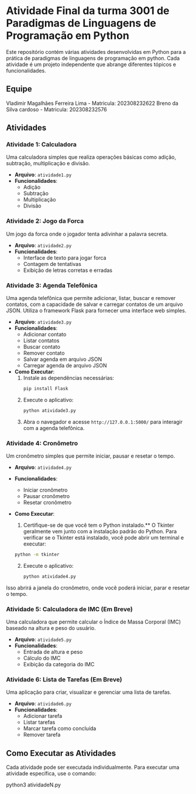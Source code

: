 # Atividade Final da turma 3001 de Paradigmas de Linguagens de Programação em Python

Este repositório contém várias atividades desenvolvidas em Python para a prática de paradigmas de linguagens de programação em python. Cada atividade é um projeto independente que abrange diferentes tópicos e funcionalidades.

## Equipe

Vladimir Magalhães Ferreira Lima - Matricula: 202308232622
Breno da Silva cardoso - Matricula: 202308232576

## Atividades

### Atividade 1: Calculadora

Uma calculadora simples que realiza operações básicas como adição, subtração, multiplicação e divisão.

- **Arquivo**: `atividade1.py`
- **Funcionalidades**:
  - Adição
  - Subtração
  - Multiplicação
  - Divisão

### Atividade 2: Jogo da Forca

Um jogo da forca onde o jogador tenta adivinhar a palavra secreta.

- **Arquivo**: `atividade2.py`
- **Funcionalidades**:
  - Interface de texto para jogar forca
  - Contagem de tentativas
  - Exibição de letras corretas e erradas

### Atividade 3: Agenda Telefônica

Uma agenda telefônica que permite adicionar, listar, buscar e remover contatos, com a capacidade de salvar e carregar contatos de um arquivo JSON. Utiliza o framework Flask para fornecer uma interface web simples.

- **Arquivo**: `atividade3.py`
- **Funcionalidades**:
  - Adicionar contato
  - Listar contatos
  - Buscar contato
  - Remover contato
  - Salvar agenda em arquivo JSON
  - Carregar agenda de arquivo JSON
- **Como Executar**:
  1. Instale as dependências necessárias:
      ```sh
      pip install Flask
      ```
  2. Execute o aplicativo:
      ```sh
      python atividade3.py
      ```
  3. Abra o navegador e acesse `http://127.0.0.1:5000/` para interagir com a agenda telefônica.

### Atividade 4: Cronômetro

Um cronômetro simples que permite iniciar, pausar e resetar o tempo.

- **Arquivo**: `atividade4.py`
- **Funcionalidades**:
  - Iniciar cronômetro
  - Pausar cronômetro
  - Resetar cronômetro

- **Como Executar**:
  1. Certifique-se de que você tem o Python instalado.** O Tkinter geralmente vem junto com a instalação padrão do Python. Para verificar se o Tkinter está instalado, você pode abrir um terminal e executar:

    ```sh
    python -m tkinter
    ```
  2. Execute o aplicativo:
      ```sh
      python atividade4.py
      ```
Isso abrirá a janela do cronômetro, onde você poderá iniciar, parar e resetar o tempo.

### Atividade 5: Calculadora de IMC (Em Breve)

Uma calculadora que permite calcular o Índice de Massa Corporal (IMC) baseado na altura e peso do usuário.

- **Arquivo**: `atividade5.py`
- **Funcionalidades**:
  - Entrada de altura e peso
  - Cálculo do IMC
  - Exibição da categoria do IMC

### Atividade 6: Lista de Tarefas (Em Breve)

Uma aplicação para criar, visualizar e gerenciar uma lista de tarefas.

- **Arquivo**: `atividade6.py`
- **Funcionalidades**:
  - Adicionar tarefa
  - Listar tarefas
  - Marcar tarefa como concluída
  - Remover tarefa

## Como Executar as Atividades

Cada atividade pode ser executada individualmente. Para executar uma atividade específica, use o comando:

python3 atividadeN.py

